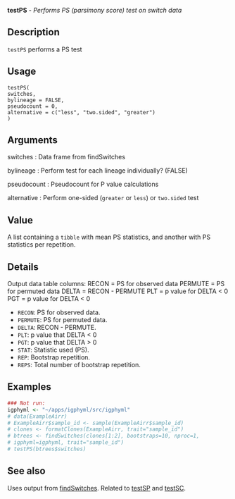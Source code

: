 **testPS** - *Performs PS (parsimony score) test on switch data*

Description
--------------------

`testPS` performs a PS test


Usage
--------------------
```
testPS(
switches,
bylineage = FALSE,
pseudocount = 0,
alternative = c("less", "two.sided", "greater")
)
```

Arguments
-------------------

switches
:   Data frame from findSwitches

bylineage
:   Perform test for each lineage individually? (FALSE)

pseudocount
:   Pseudocount for P value calculations

alternative
:   Perform one-sided (`greater` or `less`)
or `two.sided` test




Value
-------------------

A list containing a `tibble` with mean PS statistics, and another 
with PS statistics per repetition.


Details
-------------------

Output data table columns:
RECON = PS for observed data
PERMUTE = PS for permuted data
DELTA = RECON - PERMUTE
PLT = p value for DELTA < 0
PGT = p value for DELTA < 0

+ `RECON`: PS for observed data.
+ `PERMUTE`: PS for permuted data.
+ `DELTA`:  RECON - PERMUTE.
+ `PLT`: p value that DELTA < 0
+ `PGT`: p value that DELTA > 0
+ `STAT`: Statistic used (PS).
+ `REP`: Bootstrap repetition.
+ `REPS`: Total number of bootstrap repetition.




Examples
-------------------

```R
### Not run:
igphyml <- "~/apps/igphyml/src/igphyml"
# data(ExampleAirr)
# ExampleAirr$sample_id <- sample(ExampleAirr$sample_id)
# clones <- formatClones(ExampleAirr, trait="sample_id")
# btrees <- findSwitches(clones[1:2], bootstraps=10, nproc=1,
# igphyml=igphyml, trait="sample_id")
# testPS(btrees$switches)
```



See also
-------------------

Uses output from [findSwitches](findSwitches.md). Related to [testSP](testSP.md)
and [testSC](testSC.md).






